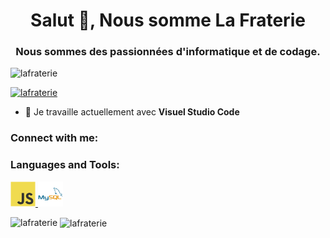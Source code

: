 <h1 align="center">Salut 👋, Nous somme La Fraterie</h1>
<h3 align="center">Nous sommes des passionnées d'informatique et de codage.</h3>

<p align="left"> <img src="https://komarev.com/ghpvc/?username=lafraterie&label=Profile%20views&color=0e75b6&style=flat" alt="lafraterie" /> </p>

<p align="left"> <a href="https://github.com/ryo-ma/github-profile-trophy"><img src="https://github-profile-trophy.vercel.app/?username=lafraterie" alt="lafraterie" /></a> </p>

- 🔭 Je travaille actuellement avec **Visuel Studio Code**

<h3 align="left">Connect with me:</h3>
<p align="left">
</p>

<h3 align="left">Languages and Tools:</h3>
<p align="left"> <a href="https://developer.mozilla.org/en-US/docs/Web/JavaScript" target="_blank" rel="noreferrer"> <img src="https://raw.githubusercontent.com/devicons/devicon/master/icons/javascript/javascript-original.svg" alt="javascript" width="40" height="40"/> </a> <a href="https://www.mysql.com/" target="_blank" rel="noreferrer"> <img src="https://raw.githubusercontent.com/devicons/devicon/master/icons/mysql/mysql-original-wordmark.svg" alt="mysql" width="40" height="40"/> </a> </p>

<p><img align="left" src="https://github-readme-stats.vercel.app/api/top-langs?username=lafraterie&show_icons=true&locale=en&layout=compact" alt="lafraterie" /></p>

<p>&nbsp;<img align="center" src="https://github-readme-stats.vercel.app/api?username=lafraterie&show_icons=true&locale=en" alt="lafraterie" /></p>
